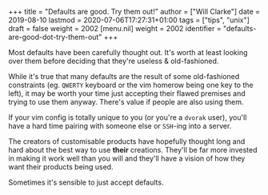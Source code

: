+++
title = "Defaults are good. Try them out!"
author = ["Will Clarke"]
date = 2019-08-10
lastmod = 2020-07-06T17:27:31+01:00
tags = ["tips", "unix"]
draft = false
weight = 2002
[menu.nil]
  weight = 2002
  identifier = "defaults-are-good-dot-try-them-out"
+++

Most defaults have been carefully thought out. It's worth at least looking over them before deciding that they're useless & old-fashioned.

While it's true that many defaults are the result of some old-fashioned constraints (eg. `QWERTY` keyboard or the vim homerow being one key to the left), it may be worth your time just accepting their flawed premises and trying to use them anyway. There's value if people are also using them.

If your vim config is totally unique to you (or you're a `dvorak` user), you'll have a hard time pairing with someone else or `SSH`-ing into a server.

The creators of customisable products have hopefully thought long and hard about the best way to use **their** creations. They'll be far more invested in making it work well than you will and they'll have a vision of how they want their products being used.

Sometimes it's sensible to just accept defaults.
